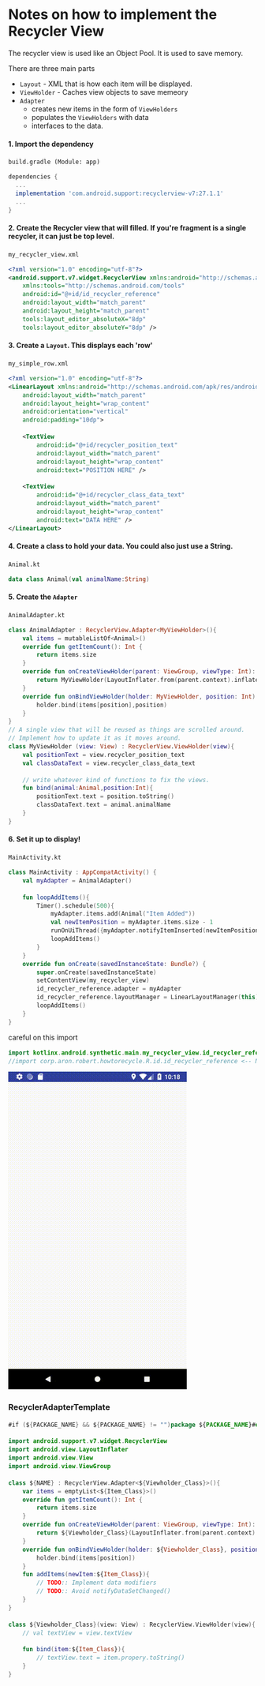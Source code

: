 # Notes on how to implement the Recycler View

The recycler view is used like an Object Pool. It is used to save memory.

There are three main parts

- `Layout` - XML that is how each item will be displayed.
- `ViewHolder` - Caches view objects to save memeory
- `Adapter`
  - creates new items in the form of `ViewHolders`
  - populates the `ViewHolders` with data
  - interfaces to the data.

#### 1. Import the dependency

`build.gradle (Module: app)`

```gradle
dependencies {
  ...
  implementation 'com.android.support:recyclerview-v7:27.1.1'
  ...
}
```


#### 2. Create the Recycler view that will filled. If you're fragment is a single recycler, it can just be top level.

`my_recycler_view.xml`

```xml
<?xml version="1.0" encoding="utf-8"?>
<android.support.v7.widget.RecyclerView xmlns:android="http://schemas.android.com/apk/res/android"
    xmlns:tools="http://schemas.android.com/tools"
    android:id="@+id/id_recycler_reference"
    android:layout_width="match_parent"
    android:layout_height="match_parent"
    tools:layout_editor_absoluteX="8dp"
    tools:layout_editor_absoluteY="8dp" />
```


#### 3. Create a `Layout`. This displays each 'row'

`my_simple_row.xml`

```xml
<?xml version="1.0" encoding="utf-8"?>
<LinearLayout xmlns:android="http://schemas.android.com/apk/res/android"
    android:layout_width="match_parent"
    android:layout_height="wrap_content"
    android:orientation="vertical"
    android:padding="10dp">

    <TextView
        android:id="@+id/recycler_position_text"
        android:layout_width="match_parent"
        android:layout_height="wrap_content"
        android:text="POSITION HERE" />

    <TextView
        android:id="@+id/recycler_class_data_text"
        android:layout_width="match_parent"
        android:layout_height="wrap_content"
        android:text="DATA HERE" />
</LinearLayout>
```

#### 4. Create a class to hold your data. You could also just use a String.

`Animal.kt`

```kotlin
data class Animal(val animalName:String)
```
#### 5. Create the `Adapter`

`AnimalAdapter.kt`

```kotlin
class AnimalAdapter : RecyclerView.Adapter<MyViewHolder>(){
    val items = mutableListOf<Animal>()
    override fun getItemCount(): Int {
        return items.size
    }
    override fun onCreateViewHolder(parent: ViewGroup, viewType: Int): MyViewHolder {
        return MyViewHolder(LayoutInflater.from(parent.context).inflate(R.layout.my_simple_row, parent, false))
    }
    override fun onBindViewHolder(holder: MyViewHolder, position: Int) {
        holder.bind(items[position],position)
    }
}
// A single view that will be reused as things are scrolled around.
// Implement how to update it as it moves around.
class MyViewHolder (view: View) : RecyclerView.ViewHolder(view){
    val positionText = view.recycler_position_text
    val classDataText = view.recycler_class_data_text

    // write whatever kind of functions to fix the views.
    fun bind(animal:Animal,position:Int){
        positionText.text = position.toString()
        classDataText.text = animal.animalName
    }
}
```



#### 6. Set it up to display!

`MainActivity.kt`

```kotlin
class MainActivity : AppCompatActivity() {
    val myAdapter = AnimalAdapter()

    fun loopAddItems(){
        Timer().schedule(500){
            myAdapter.items.add(Animal("Item Added"))
            val newItemPosition = myAdapter.items.size - 1
            runOnUiThread({myAdapter.notifyItemInserted(newItemPosition)})
            loopAddItems()
        }
    }
    override fun onCreate(savedInstanceState: Bundle?) {
        super.onCreate(savedInstanceState)
        setContentView(my_recycler_view)
        id_recycler_reference.adapter = myAdapter
        id_recycler_reference.layoutManager = LinearLayoutManager(this)
        loopAddItems()
    }
}
```

careful on this import

```kotlin
import kotlinx.android.synthetic.main.my_recycler_view.id_recycler_reference
//import corp.aron.robert.howtorecycle.R.id.id_recycler_reference <-- NOT THIS ONE
```

![recycler example](https://github.com/RobertAron/AndroidNotes/blob/master/res/recycler_example.gif)


### RecyclerAdapterTemplate

```kotlin
#if (${PACKAGE_NAME} && ${PACKAGE_NAME} != "")package ${PACKAGE_NAME}#end

import android.support.v7.widget.RecyclerView
import android.view.LayoutInflater
import android.view.View
import android.view.ViewGroup

class ${NAME} : RecyclerView.Adapter<${Viewholder_Class}>(){
    var items = emptyList<${Item_Class}>()
    override fun getItemCount(): Int {
        return items.size
    }
    override fun onCreateViewHolder(parent: ViewGroup, viewType: Int): ${Viewholder_Class} {
        return ${Viewholder_Class}(LayoutInflater.from(parent.context).inflate(/*TODO:: R.Layout.Reference*/, parent, false))
    }
    override fun onBindViewHolder(holder: ${Viewholder_Class}, position: Int) {
        holder.bind(items[position])
    }
    fun addItems(newItem:${Item_Class}){
        // TODO:: Implement data modifiers
        // TODO:: Avoid notifyDataSetChanged()
    }
}

class ${Viewholder_Class}(view: View) : RecyclerView.ViewHolder(view){
    // val textView = view.textView
    
    fun bind(item:${Item_Class}){
        // textView.text = item.propery.toString()
    }
}
```
